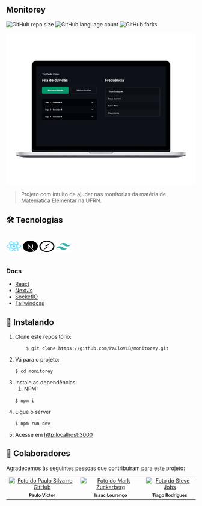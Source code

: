 ## Monitorey

![GitHub repo size](https://img.shields.io/github/repo-size/PauloVLB/monitorey?style=for-the-badge)
![GitHub language count](https://img.shields.io/github/languages/count/PauloVLB/monitorey?style=for-the-badge)
![GitHub forks](https://img.shields.io/github/forks/PauloVLB/monitorey?style=for-the-badge)

<img src="public/mockup.png" alt="mockup" />

> Projeto com intuito de ajudar nas monitorias da matéria de Matemática Elementar na UFRN.

## 🛠️ Tecnologias

<div style="display: inline_block"><br>
    <img align="center" height="30" width="40" src="https://raw.githubusercontent.com/devicons/devicon/master/icons/react/react-original.svg">
    <img align="center" height="30" width="40" src="https://raw.githubusercontent.com/devicons/devicon/master/icons/nextjs/nextjs-original.svg">
    <img align="center" height="30" width="40" src="https://raw.githubusercontent.com/devicons/devicon/master/icons/socketio/socketio-original.svg">
    <img align="center" height="30" width="40" src="https://raw.githubusercontent.com/devicons/devicon/master/icons/tailwindcss/tailwindcss-plain.svg">
</div><br>

### Docs

- [React](https://pt-br.reactjs.org/)
- [NextJs](https://nextjs.org/)
- [SocketIO](https://socket.io/)
- [Tailwindcss](https://tailwindcss.com/)

## 🚀 Instalando

1. Clone este repositório:
    ```
        $ git clone https://github.com/PauloVLB/monitorey.git
    ```
2. Vá para o projeto:
    ```
    $ cd monitorey
    ```
3. Instale as dependências:
   1. NPM:
   ```
   $ npm i
   ```
4. Ligue o server
    ```
    $ npm run dev
    ```
5. Acesse em [http:localhost:3000](http:localhost:3000)

## 🤝 Colaboradores

Agradecemos às seguintes pessoas que contribuíram para este projeto:

<table>
  <tr>
    <td align="center">
      <a href="https://github.com/PauloVLB">
        <img src="https://github.com/PauloVLB.png" width="100px;" alt="Foto do Paulo Silva no GitHub"/><br>
        <sub>
          <b>Paulo Victor</b>
        </sub>
      </a>
    </td>
    <td align="center">
      <a href="https://github.com/isaacmsl">
        <img src="https://github.com/isaacmsl.png" width="100px;" alt="Foto do Mark Zuckerberg"/><br>
        <sub>
          <b>Isaac Lourenço</b>
        </sub>
      </a>
    </td>
    <td align="center">
      <a href="https://github.com/tiago-rodrigues1">
        <img src="https://github.com/tiago-rodrigues1.png" width="100px;" alt="Foto do Steve Jobs"/><br>
        <sub>
          <b>Tiago Rodrigues</b>
        </sub>
      </a>
    </td>
  </tr>
</table>

